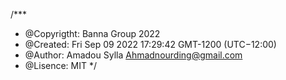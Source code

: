 /***
 * @Copyrigtht: Banna Group 2022
 * @Created: Fri Sep 09 2022 17:29:42 GMT-1200 (UTC−12:00)
 * @Author: Amadou Sylla <Ahmadnourding@gmail.com>
 * @Lisence: MIT
 */
